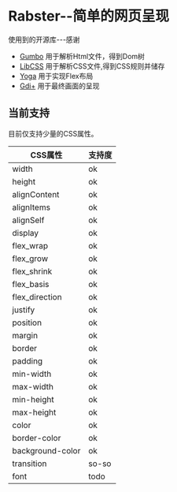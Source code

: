 # Rabster--简单的网页呈现
使用到的开源库---感谢
- [Gumbo](https://github.com/google/gumbo-parser) 用于解析Html文件，得到Dom树
- [LibCSS](https://www.netsurf-browser.org/projects/libcss/) 用于解析CSS文件,得到CSS规则并储存
- [Yoga](https://github.com/facebook/yoga) 用于实现Flex布局
- [Gdi+](https://docs.microsoft.com/en-us/windows/win32/gdiplus/-gdiplus-gdi-start) 用于最终画面的呈现 
## 当前支持
目前仅支持少量的CSS属性。 

|  CSS属性         | 支持度 |
|  ----           | ----  |
| width           |  ok   |
| height          |  ok   |
| alignContent    |  ok   |
| alignItems      |  ok   |
| alignSelf       |  ok   |
| display         |  ok   |
| flex_wrap       |  ok   |
| flex_grow       |  ok   |
| flex_shrink     |  ok   |
| flex_basis      |  ok   |
| flex_direction  |  ok   |
| justify         |  ok   |
| position        |  ok   |
| margin          |  ok   |
| border          |  ok   |
| padding         |  ok   |
| min-width       |  ok   |
| max-width       |  ok   |
| min-height      |  ok   |
| max-height      |  ok   |
| color           |  ok   | 
| border-color    |  ok   |
| background-color|  ok   |
| transition      | so-so |
| font            | todo  |